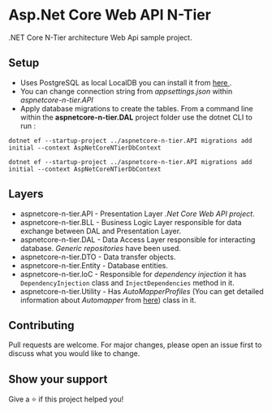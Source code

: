 # Asp.Net Core Web API N-Tier

.NET Core N-Tier architecture Web Api sample project.

## Setup

- Uses PostgreSQL as local LocalDB you can install it from
[here ](https://www.postgresql.org).
- You can change connection string from *appsettings.json* within *aspnetcore-n-tier.API*
- Apply database migrations to create the tables. From a command line within the **aspnetcore-n-tier.DAL** project folder use the dotnet CLI to run :

```
dotnet ef --startup-project ../aspnetcore-n-tier.API migrations add initial --context AspNetCoreNTierDbContext
```
```
dotnet ef --startup-project ../aspnetcore-n-tier.API migrations add initial --context AspNetCoreNTierDbContext
```
## Layers

- aspnetcore-n-tier.API - Presentation Layer *.Net Core Web API project*.
- aspnetcore-n-tier.BLL - Business Logic Layer responsible for data exchange between DAL and Presentation Layer.
- aspnetcore-n-tier.DAL - Data Access Layer responsible for interacting database. *Generic repositories* have been used.
- aspnetcore-n-tier.DTO - Data transfer objects.
- aspnetcore-n-tier.Entity - Database entities.
- aspnetcore-n-tier.IoC - Responsible for *dependency injection* it has ```DependencyInjection``` class and ```InjectDependencies``` method in it.
- aspnetcore-n-tier.Utility - Has *AutoMapperProfiles* (You can get detailed information about *Automapper* from [here](https://automapper.org/)) class in it.

## Contributing
Pull requests are welcome. For major changes, please open an issue first to discuss what you would like to change.

## Show your support

Give a ⭐️ if this project helped you!

